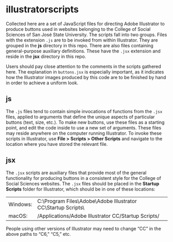 # illustratorscripts

Collected here are a set of JavaScript files for directing Adobe Illustrator to produce buttons used in websites belonging to the College of Social Sciences of San Jos&eacute; State University. The scripts fall into two groups. Files with the extension `.js` are to be invoked from within Illustrator. They are grouped in the **js** directory in this repo. There are also files containing general-purpose auxiliary definitions. These have the `.jsx` extension and reside in the **jsx** directory in this repo.

Users should pay close attention to the comments in the scripts gathered here. The explanation in `buttons.jsx` is especially important, as it indicates how the Illustrator images produced by this code are to be finished by hand in order to achieve a uniform look.

## js

The `.js` files tend to contain simple invocations of functions from the `.jsx` files, applied to arguments that define the unique aspects of particular buttons (text, size, etc.). To make new buttons, use these files as a starting point, and edit the code inside to use a new set of arguments. These files may reside anywhere on the computer running Illustrator. To invoke these scripts in Illustrator, use **File &gt; Scripts &gt; Other Scripts** and navigate to the location where you have stored the relevant file.

## jsx

The `.jsx` scripts are auxiliary files that provide most of the general functionality for producing buttons in a consistent style for the College of Social Sciences websites. The `.jsx` files should be placed in the **Startup Scripts** folder for Illustrator, which should be in one of these locations:

<table>
	<tr>
		<td>Windows:</td>
		<td>C:\Program Files\Adobe\Adobe lllustrator CC\Startup Scripts\</td>
	</tr>
	<tr>
		<td>macOS:</td>
		<td>/Applications/Adobe lllustrator CC/Startup Scripts/</td>
	</tr>
</table>

People using other versions of Illustrator may need to change &ldquo;CC&rdquo; in the above
paths to &ldquo;C6,&rdquo; &ldquo;C5,&rdquo; etc.


